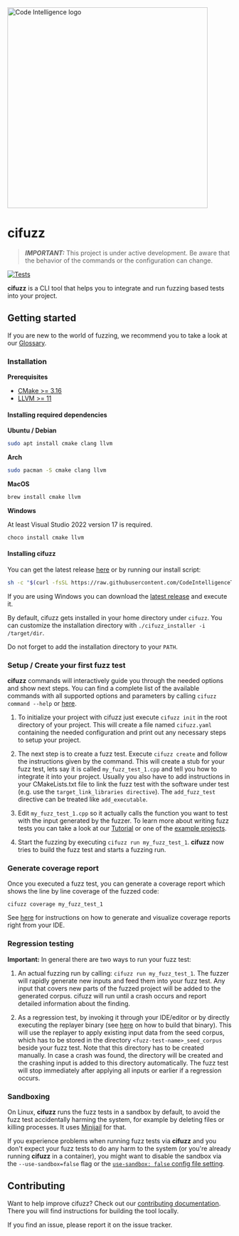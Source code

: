 <a href="https://www.code-intelligence.com/">
<img src="https://www.code-intelligence.com/hubfs/Logos/CI%20Logos/Logo_quer_white.png" alt="Code Intelligence logo" width="450px">
</a>

# cifuzz

> **_IMPORTANT:_** This project is under active development.
Be aware that the behavior of the commands or the configuration
can change.

[![Tests](https://github.com/CodeIntelligenceTesting/cifuzz/actions/workflows/pipeline_pr.yml/badge.svg?branch=main)](https://github.com/CodeIntelligenceTesting/cifuzz/actions/workflows/pipeline_pr.yml)

**cifuzz** is a CLI tool that helps you to integrate and run fuzzing
based tests into your project.

## Getting started
If you are new to the world of fuzzing, we recommend you to take a
look at our [Glossary](docs/Glossary.md).

### Installation

**Prerequisites**
* [CMake >= 3.16](https://cmake.org/)
* [LLVM >= 11](https://clang.llvm.org/get_started.html)

#### Installing required dependencies
**Ubuntu / Debian**
<!-- when changing this, please make sure it is in sync with the E2E pipeline -->
```bash
sudo apt install cmake clang llvm
```

**Arch**
<!-- when changing this, please make sure it is in sync with the E2E pipeline -->
```bash
sudo pacman -S cmake clang llvm
```

**MacOS**
<!-- when changing this, please make sure it is in sync with the E2E pipeline -->
```bash
brew install cmake llvm
```

**Windows**
<!-- when changing this, please make sure it is in sync with the E2E pipeline -->
<!-- clang is included in the llvm package --->
At least Visual Studio 2022 version 17 is required.
```bash
choco install cmake llvm
```

#### Installing cifuzz
You can get the latest release [here](https://github.com/CodeIntelligenceTesting/cifuzz/releases/latest)
or by running our install script:

```bash
sh -c "$(curl -fsSL https://raw.githubusercontent.com/CodeIntelligenceTesting/cifuzz/main/install.sh)"
```

If you are using Windows you can download the [latest release](https://github.com/CodeIntelligenceTesting/cifuzz/releases/latest/download/cifuzz_installer_windows.exe) 
and execute it.

By default, cifuzz gets installed in your home directory under `cifuzz`.
You can customize the installation directory with `./cifuzz_installer -i /target/dir`.

Do not forget to add the installation directory to your `PATH`.

### Setup / Create your first fuzz test

**cifuzz** commands will interactively guide you through the needed
options and show next steps. You can find a complete
list of the available commands with all supported options and
parameters by calling `cifuzz command --help` or
[here](https://github.com/CodeIntelligenceTesting/cifuzz/wiki/cifuzz).

1. To initialize your project with cifuzz just execute `cifuzz init`
in the root directory of your project. This will create a file named
`cifuzz.yaml` containing the needed configuration and print out any
necessary steps to setup your project.

2. The next step is to create a fuzz test. Execute `cifuzz create`
and follow the instructions given by the command. This will create a
stub for your fuzz test, lets say it is called `my_fuzz_test_1.cpp` and
tell you how to integrate it into your project. Usually you also have to
add instructions in your CMakeLists.txt file to link the fuzz test with 
the software under test (e.g. use the `target_link_libraries directive`). 
The `add_fuzz_test` directive can be treated like `add_executable`.

3. Edit `my_fuzz_test_1.cpp` so it actually calls the function you want
to test with the input generated by the fuzzer. To learn more about
writing fuzz tests you can take a look at our
[Tutorial](docs/How-To-Write-A-Fuzz-Test.md) or one of the
[example projects](examples).

4. Start the fuzzing by executing `cifuzz run my_fuzz_test_1`.
**cifuzz** now tries to build the fuzz test and starts a fuzzing run.

### Generate coverage report

Once you executed a fuzz test, you can generate a coverage report which
shows the line by line coverage of the fuzzed code:

    cifuzz coverage my_fuzz_test_1

See [here](docs/Coverage-ide-integrations.md) for instructions on how to
generate and visualize coverage reports right from your IDE.

### Regression testing

**Important:** In general there are two ways to run your fuzz test:

1. An actual fuzzing run by calling: `cifuzz run my_fuzz_test_1`.
The fuzzer will rapidly generate new inputs and feed them into your
fuzz test. Any input that covers new parts of the fuzzed project will
be added to the generated corpus. cifuzz will run until a crash occurs
and report detailed information about the finding.

2. As a regression test, by invoking it through your IDE/editor or by
directly executing the replayer binary
(see [here](docs/How-To-Write-A-Fuzz-Test.md#regression-test--replayer)
on how to build that binary).
This will use the replayer to apply existing input data from the
seed corpus, which has to be stored in the directory
`<fuzz-test-name>_seed_corpus` beside your fuzz test. Note that this
directory has to be created manually. In case a crash was found, the
directory will be created and the crashing input
is added to this directory automatically.
The fuzz test will stop immediately after
applying all inputs or earlier if a regression occurs.


### Sandboxing

On Linux, **cifuzz** runs the fuzz tests in a sandbox by default, to
avoid the fuzz test accidentally harming the system, for example by
deleting files or killing processes. It uses [Minijail](https://google.github.io/minijail/minijail0.1.html) for
that.

If you experience problems when running fuzz tests via **cifuzz** and
you don't expect your fuzz tests to do any harm to the system (or you're
already running **cifuzz** in a container), you might want to disable
the sandbox via the `--use-sandbox=false` flag or the
[`use-sandbox: false` config file setting](docs/Configuration.md#use-sandbox).

## Contributing
Want to help improve cifuzz? Check out our [contributing documentation](CONTRIBUTING.md).
There you will find instructions for building the tool locally.

If you find an issue, please report it on the issue tracker.
